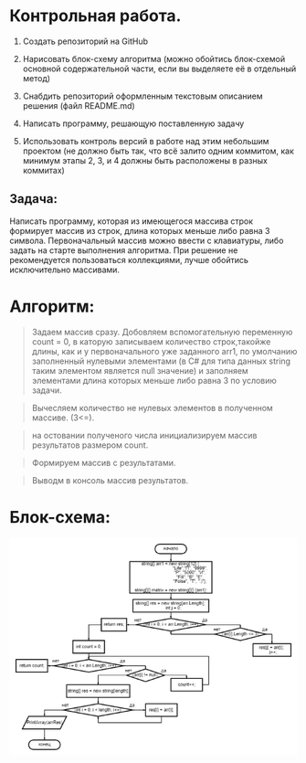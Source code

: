 # Контрольная работа.
1. Создать репозиторий на GitHub

2. Нарисовать блок-схему алгоритма (можно обойтись блок-схемой основной содержательной части, если вы выделяете её в отдельный метод)

3. Снабдить репозиторий оформленным текстовым описанием решения (файл README.md)

4. Написать программу, решающую поставленную задачу

5. Использовать контроль версий в работе над этим небольшим проектом (не должно быть так, что всё залито одним коммитом, как минимум этапы 2, 3, и 4 должны быть расположены в разных коммитах)
## Задача: 
Написать программу, которая из имеющегося массива строк формирует массив из строк, длина которых меньше либо равна 3 символа. Первоначальный массив можно ввести с клавиатуры, либо задать на старте выполнения алгоритма. При решение не рекомендуется пользоваться коллекциями, лучше обойтись исключительно массивами.

# Алгоритм:

> Задаем массив сразу.
> Добовляем вспомогательную переменную count = 0, в каторую записываем количество строк,такойже длины, как и у первоначального уже заданного arr1, по умолчанию заполненный нулевыми элементами (в C# для типа данных string таким элементом является null значение) и заполняем элементами длина которых меньше либо равна 3 по условию задачи.

> Вычесляем количество не нулевых элементов в полученном массиве. (3<=).

> на остовании полученого числа инициализируем массив результатов размером count.

> Формируем массив с результатами.

> Выводм в консоль массив результатов.

# Блок-схема:
![Блок-схема](/diagram%20(2).png)